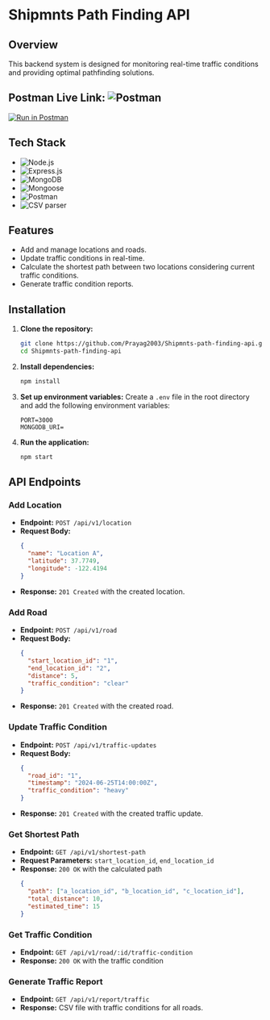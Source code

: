 # Shipmnts Path Finding API

## Overview

This backend system is designed for monitoring real-time traffic conditions and providing optimal pathfinding solutions.

## Postman Live Link: ![Postman](https://img.shields.io/badge/Postman-FF6C37?style=for-the-badge&logo=postman&logoColor=white)

[![Run in Postman](https://run.pstmn.io/button.svg)](https://www.postman.com/lively-comet-211587/workspace/shipmnts/request/26668533-c183da57-5a03-46a3-9638-b11d7f2d7359?action=share&creator=26668533&ctx=documentation)

## Tech Stack

- ![Node.js](https://img.shields.io/badge/Node.js-339933?style=for-the-badge&logo=nodedotjs&logoColor=white)
- ![Express.js](https://img.shields.io/badge/Express.js-000000?style=for-the-badge&logo=express&logoColor=white)
- ![MongoDB](https://img.shields.io/badge/MongoDB-47A248?style=for-the-badge&logo=mongodb&logoColor=white)
- ![Mongoose](https://img.shields.io/badge/Mongoose-880000?style=for-the-badge&logoColor=white)
- ![Postman](https://img.shields.io/badge/Postman-FF6C37?style=for-the-badge&logo=postman&logoColor=white)
- ![CSV parser](https://img.shields.io/badge/CSV-FFCC00?style=for-the-badge&logoColor=white)

## Features

- Add and manage locations and roads.
- Update traffic conditions in real-time.
- Calculate the shortest path between two locations considering current traffic conditions.
- Generate traffic condition reports.

## Installation

1. **Clone the repository:**

   ```bash
   git clone https://github.com/Prayag2003/Shipmnts-path-finding-api.git
   cd Shipmnts-path-finding-api
   ```

2. **Install dependencies:**

   ```bash
   npm install
   ```

3. **Set up environment variables:**
   Create a `.env` file in the root directory and add the following environment variables:

   ```
   PORT=3000
   MONGODB_URI=
   ```

4. **Run the application:**
   ```bash
   npm start
   ```

## API Endpoints

### Add Location

- **Endpoint:** `POST /api/v1/location`
- **Request Body:**
  ```json
  {
    "name": "Location A",
    "latitude": 37.7749,
    "longitude": -122.4194
  }
  ```
- **Response:** `201 Created` with the created location.

### Add Road

- **Endpoint:** `POST /api/v1/road`
- **Request Body:**
  ```json
  {
    "start_location_id": "1",
    "end_location_id": "2",
    "distance": 5,
    "traffic_condition": "clear"
  }
  ```
- **Response:** `201 Created` with the created road.

### Update Traffic Condition

- **Endpoint:** `POST /api/v1/traffic-updates`
- **Request Body:**
  ```json
  {
    "road_id": "1",
    "timestamp": "2024-06-25T14:00:00Z",
    "traffic_condition": "heavy"
  }
  ```
- **Response:** `201 Created` with the created traffic update.

### Get Shortest Path

- **Endpoint:** `GET /api/v1/shortest-path`
- **Request Parameters:** `start_location_id`, `end_location_id`
- **Response:** `200 OK` with the calculated path
  ```json
  {
    "path": ["a_location_id", "b_location_id", "c_location_id"],
    "total_distance": 10,
    "estimated_time": 15
  }
  ```

### Get Traffic Condition

- **Endpoint:** `GET /api/v1/road/:id/traffic-condition`
- **Response:** `200 OK` with the traffic condition

### Generate Traffic Report

- **Endpoint:** `GET /api/v1/report/traffic`
- **Response:** CSV file with traffic conditions for all roads.
